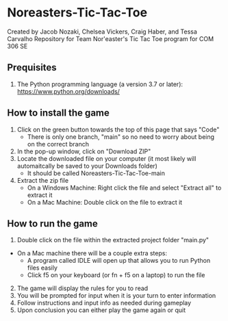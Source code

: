 # Noreasters-Tic-Tac-Toe
Created by Jacob Nozaki, Chelsea Vickers, Craig Haber, and Tessa Carvalho
Repository for Team Nor'easter's Tic Tac Toe program for COM 306 SE

## Prequisites
1. The Python programming language (a version 3.7 or later): https://www.python.org/downloads/

## How to install the game
1. Click on the green button towards the top of this page that says "Code"
   * There is only one branch, "main" so no need to worry about being on the correct branch
2. In the pop-up window, click on "Download ZIP"
3. Locate the downloaded file on your computer (it most likely will automaitcally be saved to your Downloads folder)
   * It should be called Noreasters-Tic-Tac-Toe-main
4. Extract the zip file
   * On a Windows Machine: Right click the file and select "Extract all" to extract it
   * On a Mac Machine: Double click on the file to extract it

## How to run the game
1. Double click on the file within the extracted project folder "main.py"
  * On a Mac machine there will be a couple extra steps:
    * A program called IDLE will open up that allows you to run Python files easily
    * Click f5 on your keyboard (or fn + f5 on a laptop) to run the file
2. The game will display the rules for you to read
3. You will be prompted for input when it is your turn to enter information
4. Follow instructions and input info as needed during gameplay
5. Upon conclusion you can either play the game again or quit
